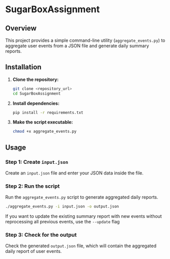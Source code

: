 # SugarBoxAssignment

## Overview

This project provides a simple command-line utility (`aggregate_events.py`) to aggregate user events from a JSON file and generate daily summary reports.

## Installation

1. **Clone the repository:**
    ```bash
    git clone <repository_url>
    cd SugarBoxAssignment
    ```

2. **Install dependencies:**
    ```bash
    pip install -r requirements.txt
    ```

3. **Make the script executable:**
    ```bash
    chmod +x aggregate_events.py
    ```

## Usage

### Step 1: Create `input.json`

Create an `input.json` file and enter your JSON data inside the file.

### Step 2: Run the script

Run the `aggregate_events.py` script to generate aggregated daily reports.
```bash
./aggregate_events.py -i input.json -o output.json
```

If you want to update the existing summary report with new events without reprocessing all previous events, use the `--update` flag

### Step 3: Check for the output
Check the generated `output.json` file, which will contain the aggregated daily report of user events.